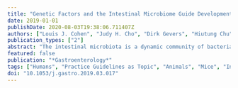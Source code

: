 ```yaml
---
title: "Genetic Factors and the Intestinal Microbiome Guide Development of Microbe-Based Therapies for Inflammatory Bowel Diseases"
date: 2019-01-01
publishDate: 2020-08-03T19:38:06.711407Z
authors: ["Louis J. Cohen", "Judy H. Cho", "Dirk Gevers", "Hiutung Chu"]
publication_types: ["2"]
abstract: "The intestinal microbiota is a dynamic community of bacteria, fungi, and viruses that mediates mucosal homeostasis and physiology. Imbalances in the microbiome and aberrant immune responses to gut bacteria can disrupt homeostasis and are associated with inflammatory bowel diseases (IBDs) in humans and colitis in mice. We review genetic variants associated with IBD and their effects on the intestinal microbiome, the immune response, and disease pathogenesis. The intestinal microbiome, which includes microbial antigens, adjuvants, and metabolic products, affects the development and function of the intestinal mucosa, influencing inflammatory responses in the gut. Therefore, strategies to manipulate the microbiome might be used in treatment of IBD. We review microbe-based therapies for IBD and the potential to engineer patients' intestinal microbiota. We discuss how studies of patients with IBD and mouse models have advanced our understanding of the interactions between genetic factors and the gut microbiome, and challenges to the development of microbe-based therapies for IBD."
featured: false
publication: "*Gastroenterology*"
tags: ["Humans", "Practice Guidelines as Topic", "Animals", "Mice", "Inflammatory Bowel Diseases", "Gastrointestinal Microbiome", "Genome", "Human", "Inflammatory Bowel Disease", "Prognosis", "Treatment Outcome", "Immunotherapy", "Microbiome", "Drugs", "Investigational", "Host Genetics", "Models", "Animal", "Mucosal Immunity", "Preclinical Therapies"]
doi: "10.1053/j.gastro.2019.03.017"
---
```


